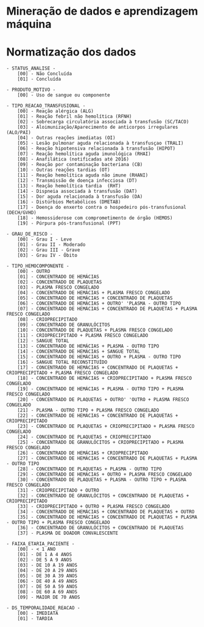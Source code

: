 # Mineração de dados e aprendizagem máquina

# Normatização dos dados

    - STATUS_ANALISE -
        [00] - Não Concluída
        [01] - Concluída

    - PRODUTO_MOTIVO -
        [00] - Uso de sangue ou componente

    - TIPO_REACAO_TRANSFUSIONAL -
        [00] - Reação alérgica (ALG)
        [01] - Reação febril não hemolítica (RFNH)
        [02] - Sobrecarga circulatória associada à transfusão (SC/TACO)
        [03] - Aloimunização/Aparecimento de anticorpos irregulares (ALO/PAI)
        [04] - Outras reações imediatas (OI)
        [05] - Lesão pulmonar aguda relacionada à transfusçao (TRALI)
        [06] - Reação hipotensiva relacionada à transfusão (HIPOT)
        [07] - Reação hemolítica aguda imunológica (RHAI)
        [08] - Anafilática (notificadas até 2016)
        [09] - Reação por contaminação bacteriana (CB)
        [10] - Outras reações tardias (OT)
        [11] - Reação hemolítica aguda não imune (RHANI)
        [12] - Transmissão de doença infecciosa (DT)
        [13] - Reação hemolítica tardia  (RHT)
        [14] - Dispneia associada à transfusão (DAT)
        [15] - Dor aguda relacionada à transfusão (DA)
        [16] - Distúrbios Metabólicos (DMETAB)
        [17] - Doença do enxerto contra o hospedeiro pós-transfusional (DECH/GVHD)
        [18] - Hemossiderose com comprometimento de órgão (HEMOS)
        [19] - Púrpura pós-transfusional (PPT)

    - GRAU_DE_RISCO -
        [00] - Grau I - Leve
        [01] - Grau II - Moderado
        [02] - Grau III - Grave
        [03] - Grau IV - Óbito

    - TIPO_HEMOCOMPONENTE -
        [00] - OUTRO
        [01] - CONCENTRADO DE HEMÁCIAS
        [02] - CONCENTRADO DE PLAQUETAS
        [03] - PLASMA FRESCO CONGELADO
        [04] - CONCENTRADO DE HEMÁCIAS + PLASMA FRESCO CONGELADO
        [05] - CONCENTRADO DE HEMÁCIAS + CONCENTRADO DE PLAQUETAS
        [06] - CONCENTRADO DE HEMÁCIAS + OUTRO' 'PLASMA - OUTRO TIPO
        [07] - CONCENTRADO DE HEMÁCIAS + CONCENTRADO DE PLAQUETAS + PLASMA FRESCO CONGELADO
        [08] - CRIOPRECIPITADO
        [09] - CONCENTRADO DE GRANULÓCITOS
        [10] - CONCENTRADO DE PLAQUETAS + PLASMA FRESCO CONGELADO
        [11] - CRIOPRECIPITADO + PLASMA FRESCO CONGELADO
        [12] - SANGUE TOTAL
        [13] - CONCENTRADO DE HEMÁCIAS + PLASMA - OUTRO TIPO
        [14] - CONCENTRADO DE HEMÁCIAS + SANGUE TOTAL
        [15] - CONCENTRADO DE HEMÁCIAS + OUTRO + PLASMA - OUTRO TIPO
        [16] - SANGUE TOTAL RECONSTITUÍDO
        [17] - CONCENTRADO DE HEMÁCIAS + CONCENTRADO DE PLAQUETAS + CRIOPRECIPITADO + PLASMA FRESCO CONGELADO
        [18] - CONCENTRADO DE HEMÁCIAS + CRIOPRECIPITADO + PLASMA FRESCO CONGELADO
        [19] - CONCENTRADO DE HEMÁCIAS + PLASMA - OUTRO TIPO + PLASMA FRESCO CONGELADO
        [20] - CONCENTRADO DE PLAQUETAS + OUTRO' 'OUTRO + PLASMA FRESCO CONGELADO
        [21] - PLASMA - OUTRO TIPO + PLASMA FRESCO CONGELADO
        [22] - CONCENTRADO DE HEMÁCIAS + CONCENTRADO DE PLAQUETAS + CRIOPRECIPITADO
        [23] - CONCENTRADO DE PLAQUETAS + CRIOPRECIPITADO + PLASMA FRESCO CONGELADO
        [24] - CONCENTRADO DE PLAQUETAS + CRIOPRECIPITADO
        [25] - CONCENTRADO DE GRANULÓCITOS + CRIOPRECIPITADO + PLASMA FRESCO CONGELADO
        [26] - CONCENTRADO DE HEMÁCIAS + CRIOPRECIPITADO
        [27] - CONCENTRADO DE HEMÁCIAS + CONCENTRADO DE PLAQUETAS + PLASMA - OUTRO TIPO
        [28] - CONCENTRADO DE PLAQUETAS + PLASMA - OUTRO TIPO
        [29] - CONCENTRADO DE HEMÁCIAS + OUTRO + PLASMA FRESCO CONGELADO
        [30] - CONCENTRADO DE PLAQUETAS + PLASMA - OUTRO TIPO + PLASMA FRESCO CONGELADO
        [31] - CRIOPRECIPITADO + OUTRO
        [32] - CONCENTRADO DE GRANULÓCITOS + CONCENTRADO DE PLAQUETAS + CRIOPRECIPITADO
        [33] - CRIOPRECIPITADO + OUTRO + PLASMA FRESCO CONGELADO
        [34] - CONCENTRADO DE HEMÁCIAS + CONCENTRADO DE PLAQUETAS + OUTRO
        [35] - CONCENTRADO DE HEMÁCIAS + CONCENTRADO DE PLAQUETAS + PLASMA - OUTRO TIPO + PLASMA FRESCO CONGELADO
        [36] - CONCENTRADO DE GRANULÓCITOS + CONCENTRADO DE PLAQUETAS
        [37] - PLASMA DE DOADOR CONVALESCENTE

    - FAIXA_ETARIA_PACIENTE -
        [00] - < 1 ANO
        [01] - DE 1 A 4 ANOS
        [02] - DE 5 A 9 ANOS
        [03] - DE 10 A 19 ANOS
        [04] - DE 20 A 29 ANOS
        [05] - DE 30 A 39 ANOS
        [06] - DE 40 A 49 ANOS
        [07] - DE 50 A 59 ANOS
        [08] - DE 60 A 69 ANOS
        [09] - MAIOR DE 70 ANOS

    - DS_TEMPORALIDADE_REACAO -
        [00] - IMEDIATA
        [01] - TARDIA

